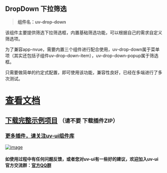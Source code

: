 ## DropDown 下拉筛选

> **组件名：uv-drop-down**

该组件主要提供筛选下拉筛选框，内置基础筛选功能，可以根据自己的需求自定义筛选项。

为了兼容app-nvue，需要内置三个组件进行配合使用，uv-drop-down属于菜单项（其实还包括子组件uv-drop-down-item），uv-drop-down-popup属于筛选框。

只需要做简单的约定式配置，即可使用该功能，兼容性良好，已经在多端进行了多次测试。

# <a href="https://www.uvui.cn/components/dropDown.html" target="_blank">查看文档</a>

## [下载完整示例项目](https://ext.dcloud.net.cn/plugin?name=uv-ui) <small>（请不要 下载插件ZIP）</small>

### [更多插件，请关注uv-ui组件库](https://ext.dcloud.net.cn/plugin?name=uv-ui)

<a href="https://ext.dcloud.net.cn/plugin?name=uv-ui" target="_blank">

![image](https://mp-a667b617-c5f1-4a2d-9a54-683a67cff588.cdn.bspapp.com/uv-ui/banner.png)

</a>

#### 如使用过程中有任何问题反馈，或者您对uv-ui有一些好的建议，欢迎加入uv-ui官方交流群：<a href="https://www.uvui.cn/components/addQQGroup.html" target="_blank">官方QQ群</a>
